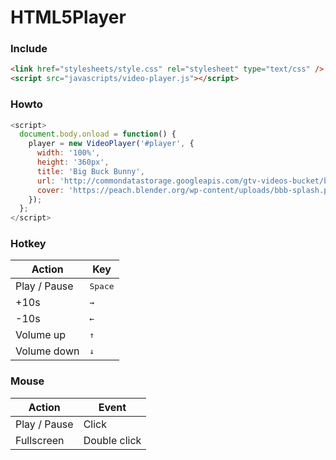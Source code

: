 # HTML5Player

### Include

``` html
<link href="stylesheets/style.css" rel="stylesheet" type="text/css" />
<script src="javascripts/video-player.js"></script>
```

### Howto

``` javascript
<script>
  document.body.onload = function() {
    player = new VideoPlayer('#player', {
      width: '100%',
      height: '360px',
      title: 'Big Buck Bunny',
      url: 'http://commondatastorage.googleapis.com/gtv-videos-bucket/big_buck_bunny_1080p.mp4',
      cover: 'https://peach.blender.org/wp-content/uploads/bbb-splash.png'
    });
  };
</script>
```

### Hotkey

| Action      | Key             |
|-------------|-----------------|
| Play / Pause| <kbd>Space</kbd>|
| +10s        | <kbd>→</kbd>    |
| -10s        | <kbd>←</kbd>    |
| Volume up   | <kbd>↑</kbd>    |
| Volume down | <kbd>↓</kbd>    |

### Mouse

| Action      | Event       |
|-------------|-------------|
| Play / Pause| Click       |
| Fullscreen  | Double click|
